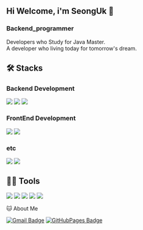 ## Hi Welcome, i'm SeongUk 👋

### Backend_programmer
Developers who Study for Java Master.   
A developer who living today for tomorrow's dream.

## 🛠️ Stacks

### Backend Development
![](https://img.shields.io/badge/Java-007396?style=flat-square&logo=Java&logoColor=white)
![](https://img.shields.io/badge/Spring-6DB33F?style=flat-square&logo=Spring&logoColor=white)
![](https://img.shields.io/badge/SpringBoot-6DB33F?style=flat-square&logo=SpringBoot&logoColor=white)

### FrontEnd Development
![](https://img.shields.io/badge/React-61DAFB?style=flat-square&logo=React&logoColor=white)
![](https://img.shields.io/badge/JavaScript-F7DF1E?style=flat-square&logo=JavaScript&logoColor=white)

### etc
![](https://img.shields.io/badge/Python-3766AB?style=flat-square&logo=Python&logoColor=white)
![](https://img.shields.io/badge/MySQL-4479A1?style=flat-square&logo=MySQL&logoColor=white)


## 💪🏼 Tools 

 <img src="https://img.shields.io/badge/Visual Studio Code-007ACC?style=flat-square&logo=Visual Studio Code&logoColor=white"/> <img src="https://img.shields.io/badge/GitHub-181717?style=flat-square&logo=GitHub&logoColor=white"/> <img src="https://img.shields.io/badge/Eclipse IDE-2C2255?style=flat-square&logo=Eclipse IDE&logoColor=white"/> <img src="https://img.shields.io/badge/Vim-019733?style=flat-square&logo=Vim&logoColor=white"/> <img src="https://img.shields.io/badge/IntelliJ IDEA-000000?style=flat-square&logo=IntelliJ IDEA&logoColor=white"/> 


🐱 About Me

[![Gmail Badge](https://img.shields.io/badge/Gmail-d14836?style=flat-square&logo=Gmail&logoColor=white&link=mailto:ppkk34@gmail.com)](ppkk34@gmail.com)
  [![GitHubPages Badge](https://img.shields.io/badge/GitHubPages-22222?style=flat-square&logo=GitHubPages&logoColor=white&link=https://https://castleuk.github.io)](https://castleuk.github.io/)

